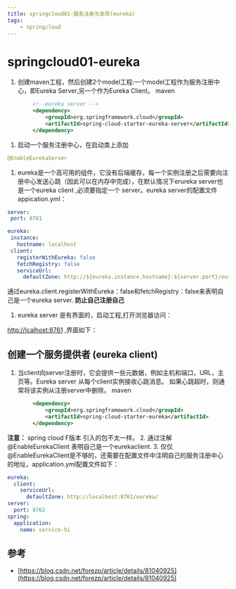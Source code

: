 ```yaml
---
title: springcloud01-服务注册与发现(eureka)
tags:
    - springcloud
---
```


# springcloud01-eureka

1. 创建maven工程，然后创建2个model工程:一个model工程作为服务注册中心，即Eureka Server,另一个作为Eureka Client。
maven

```xml
        <!--eureka server -->
        <dependency>
            <groupId>org.springframework.cloud</groupId>
            <artifactId>spring-cloud-starter-eureka-server</artifactId>
        </dependency>
 ```

1. 启动一个服务注册中心，在启动类上添加

 ```java
 @EnableEurekaServer
 ```

 1. eureka是一个高可用的组件，它没有后端缓存，每一个实例注册之后需要向注册中心发送心跳（因此可以在内存中完成），在默认情况下erureka server也是一个eureka client ,必须要指定一个 server。eureka server的配置文件appication.yml：

 ```yml
 server:
  port: 8761

eureka:
  instance:
    hostname: localhost
  client:
    registerWithEureka: false
    fetchRegistry: false
    serviceUrl:
      defaultZone: http://${eureka.instance.hostname}:${server.port}/eureka/
```

通过eureka.client.registerWithEureka：false和fetchRegistry：false来表明自己是一个eureka server. **防止自己注册自己**  

1. eureka server 是有界面的，启动工程,打开浏览器访问：

[http://lcalhost:8761](http://lcalhost:8761) ,界面如下：
<!-- more -->

## 创建一个服务提供者 (eureka client)

1. 当client向server注册时，它会提供一些元数据，例如主机和端口，URL，主页等。Eureka server 从每个client实例接收心跳消息。 如果心跳超时，则通常将该实例从注册server中删除。
maven

```xml
        <dependency>
            <groupId>org.springframework.cloud</groupId>
            <artifactId>spring-cloud-starter-eureka</artifactId>
        </dependency>
```

**注意：** spring cloud F版本 引入的包不太一样。
2. 通过注解@EnableEurekaClient 表明自己是一个eurekaclient.
3. 仅仅@EnableEurekaClient是不够的，还需要在配置文件中注明自己的服务注册中心的地址，application.yml配置文件如下：

```yml
eureka:
  client:
    serviceUrl:
      defaultZone: http://localhost:8761/eureka/
server:
  port: 8762
spring:
  application:
    name: service-hi
```

## 参考

- [https://blog.csdn.net/forezp/article/details/81040925](https://blog.csdn.net/forezp/article/details/81040925)
